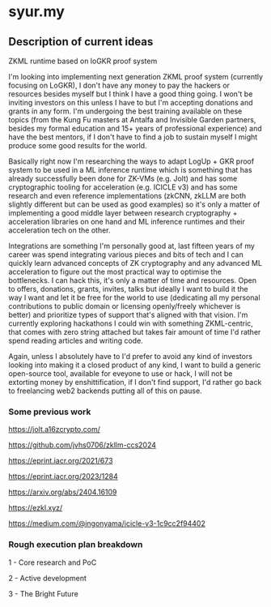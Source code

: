 # syur.my

## Description of current ideas

ZKML runtime based on loGKR proof system

I'm looking into implementing next generation ZKML proof system (currently focusing on LoGKR), I don't have any money to pay the hackers or resources besides myself but I think I have a good thing going. I won't be inviting investors on this unless I have to but I'm accepting donations and grants in any form. I'm undergoing the best training available on these topics (from the Kung Fu masters at Antalfa and Invisible Garden partners, besides my formal education and 15+ years of professional experience) and have the best mentors, if I don't have to find a job to sustain myself I might produce some good results for the world.

Basically right now I'm researching the ways to adapt LogUp + GKR proof system to be used in a ML inference runtime which is something that has already successfully been done for ZK-VMs (e.g. Jolt) and has some cryptographic tooling for acceleration (e.g. ICICLE v3) and has some research and even reference implementations (zkCNN, zkLLM are both slightly different but can be used as good examples) so it's only a matter of implementing a good middle layer between research cryptography + acceleration libraries on one hand and ML inference runtimes and their acceleration tech on the other.

Integrations are something I'm personally good at, last fifteen years of my career was spend integrating various pieces and bits of tech and I can quickly learn advanced concepts of ZK cryptography and any advanced ML acceleration to figure out the most practical way to optimise the bottlenecks. I can hack this, it's only a matter of time and resources. Open to offers, donations, grants, invites, talks but ideally I want to build it the way I want and let it be free for the world to use (dedicating all my personal contributions to public domain or licensing openly/freely whichever is better) and prioritize types of support that's aligned with that vision. I'm currently exploring hackathons I could win with something ZKML-centric, that comes with zero string attached but takes fair amount of time I'd rather spend reading articles and writing code.

Again, unless I absolutely have to I'd prefer to avoid any kind of investors looking into making it a closed product of any kind, I want to build a generic open-source tool, available for eveyone to use or hack, I will not be extorting money by enshittification, if I don't find support, I'd rather go back to freelancing web2 backends putting all of this on pause.

### Some previous work

https://jolt.a16zcrypto.com/

https://github.com/jvhs0706/zkllm-ccs2024

https://eprint.iacr.org/2021/673

https://eprint.iacr.org/2023/1284

https://arxiv.org/abs/2404.16109

https://ezkl.xyz/

https://medium.com/@ingonyama/icicle-v3-1c9cc2f94402

### Rough execution plan breakdown

1 - Core research and PoC

2 - Active development

3 - The Bright Future
